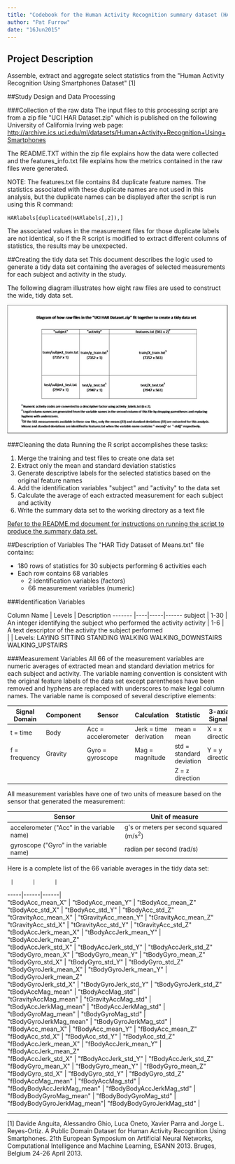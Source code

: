 ```yaml
---
title: "Codebook for the Human Activity Recognition summary dataset (HAR Tidy Dataset of Means.txt)"
author: "Pat Furrow"
date: "16Jun2015"
---
```


## Project Description
Assemble, extract and aggregate select statistics from the "Human Activity Recognition Using Smartphones Dataset" [1]

##Study Design and Data Processing

###Collection of the raw data
The input files to this processing script are from a zip file "UCI HAR Dataset.zip" which is published on the following University of California Irving web page:
http://archive.ics.uci.edu/ml/datasets/Human+Activity+Recognition+Using+Smartphones

The README.TXT within the zip file explains how the data were collected and the features_info.txt file explains how the metrics contained in the raw files were generated.

NOTE:  The features.txt file contains 84 duplicate feature names.  The statistics associated with these duplicate names are not used in this analysis, but the duplicate names can be displayed after the script is run using this R command:  
```
HARlabels[duplicated(HARlabels[,2]),]  
```
The associated values in the measurement files for those duplicate labels are not identical, so if the R script is modified to extract different columns of statistics, the results may be unexpected.

##Creating the tidy data set
This document describes the logic used to generate a tidy data set containing the averages of selected measurements for each subject and activity in the study.

The following diagram illustrates how eight raw files are used to construct the wide, tidy data set.

![HAR File Diagram](HAR_file_diagram.png)

###Cleaning the data
Running the R script accomplishes these tasks:  
1. Merge the training and test files to create one data set  
2. Extract only the mean and standard deviation statistics  
3. Generate descriptive labels for the selected statistics based on the original feature names  
4. Add the identification variables "subject" and "activity" to the data set  
5. Calculate the average of each extracted measurement for each subject and activity  
6. Write the summary data set to the working directory as a text file  

[Refer to the README.md document for instructions on running the script to produce the summary data set.](https://github.com/pfurrow/GetCleanDataClassProject/blob/master/README.md)

##Description of Variables 
The "HAR Tidy Dataset of Means.txt" file contains:
* 180 rows of statistics for 30 subjects performing 6 activities each
* Each row contains 68 variables
   + 2 identification variables (factors)
   + 66 measurement variables (numeric)

###Identification Variables

Column Name | Levels | Description
------- |----|-----|------
subject | 1-30 | An integer identifying the subject who performed the activity
activity | 1-6 | A text descriptor of the activity the subject performed  
 | | Levels: LAYING SITTING STANDING WALKING WALKING_DOWNSTAIRS WALKING_UPSTAIRS

###Measurement Variables
All 66 of the measurement variables are numeric averages of extracted mean and standard deviation metrics for each subject and activity.  The variable naming convention is consistent with the original feature labels of the data set except parentheses have been removed and hyphens are replaced with underscores to make legal column names.  The variable name is composed of several descriptive elements:

Signal Domain | Component | Sensor | Calculation | Statistic | 3-axial Signals  
------- | ----|----|-----|------|----
t = time | Body | Acc = accelerometer | Jerk = time derivation | mean = mean | X = x direction
f = frequency | Gravity | Gyro = gyroscope | Mag = magnitude | std = standard deviation |Y = y direction
  |   |   |   |  | Z = z direction

All measurement variables have one of two units of measure based on the sensor that generated the measurement:

Sensor | Unit of measure
-----------------|--------------
accelerometer ("Acc" in the variable name)| g's or meters per second squared (m/s<sup>2</sup>)
gyroscope ("Gyro" in the variable name) | radian per second (rad/s)

Here is a complete list of the 66 variable averages in the tidy data set:

     |      |      |
-----|------|------|     
"tBodyAcc_mean_X"          | "tBodyAcc_mean_Y"          | "tBodyAcc_mean_Z"             
"tBodyAcc_std_X"           | "tBodyAcc_std_Y"           | "tBodyAcc_std_Z"              
"tGravityAcc_mean_X"       | "tGravityAcc_mean_Y"       | "tGravityAcc_mean_Z"          
"tGravityAcc_std_X"        | "tGravityAcc_std_Y"        | "tGravityAcc_std_Z"   
"tBodyAccJerk_mean_X"      | "tBodyAccJerk_mean_Y"      | "tBodyAccJerk_mean_Z"         
"tBodyAccJerk_std_X"       | "tBodyAccJerk_std_Y"       | "tBodyAccJerk_std_Z"          
"tBodyGyro_mean_X"         | "tBodyGyro_mean_Y"         | "tBodyGyro_mean_Z"           
"tBodyGyro_std_X"          | "tBodyGyro_std_Y"          | "tBodyGyro_std_Z"             
"tBodyGyroJerk_mean_X"     | "tBodyGyroJerk_mean_Y"     | "tBodyGyroJerk_mean_Z"        
"tBodyGyroJerk_std_X"      | "tBodyGyroJerk_std_Y"      | "tBodyGyroJerk_std_Z"         
"tBodyAccMag_mean"         | "tBodyAccMag_std"          |   
"tGravityAccMag_mean"      | "tGravityAccMag_std"       |   
"tBodyAccJerkMag_mean"     | "tBodyAccJerkMag_std"      |   
"tBodyGyroMag_mean"        | "tBodyGyroMag_std"         |   
"tBodyGyroJerkMag_mean"    | "tBodyGyroJerkMag_std"     |   
"fBodyAcc_mean_X"          | "fBodyAcc_mean_Y"          | "fBodyAcc_mean_Z"            
"fBodyAcc_std_X"           | "fBodyAcc_std_Y"           | "fBodyAcc_std_Z"             
"fBodyAccJerk_mean_X"      | "fBodyAccJerk_mean_Y"      | "fBodyAccJerk_mean_Z"        
"fBodyAccJerk_std_X"       | "fBodyAccJerk_std_Y"       | "fBodyAccJerk_std_Z"         
"fBodyGyro_mean_X"         | "fBodyGyro_mean_Y"         | "fBodyGyro_mean_Z"           
"fBodyGyro_std_X"          | "fBodyGyro_std_Y"          | "fBodyGyro_std_Z"            
"fBodyAccMag_mean"         | "fBodyAccMag_std"          |   
"fBodyBodyAccJerkMag_mean" | "fBodyBodyAccJerkMag_std"  |   
"fBodyBodyGyroMag_mean"    | "fBodyBodyGyroMag_std"     |  
"fBodyBodyGyroJerkMag_mean"| "fBodyBodyGyroJerkMag_std" | 

-----------
[1] Davide Anguita, Alessandro Ghio, Luca Oneto, Xavier Parra and Jorge L. Reyes-Ortiz. A Public Domain Dataset for Human Activity Recognition Using Smartphones. 21th European Symposium on Artificial Neural Networks, Computational Intelligence and Machine Learning, ESANN 2013. Bruges, Belgium 24-26 April 2013. 
